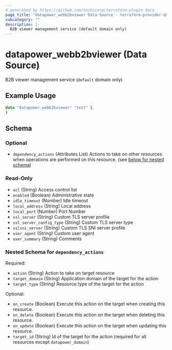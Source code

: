 ```yaml
---
# generated by https://github.com/hashicorp/terraform-plugin-docs
page_title: "datapower_webb2bviewer Data Source - terraform-provider-datapower"
subcategory: ""
description: |-
  B2B viewer management service (default domain only)
---
```


# datapower_webb2bviewer (Data Source)

B2B viewer management service (`default` domain only)

## Example Usage

```terraform
data "datapower_webb2bviewer" "test" {
}
```

<!-- schema generated by tfplugindocs -->
## Schema

### Optional

- `dependency_actions` (Attributes List) Actions to take on other resources when operations are performed on this resource. (see [below for nested schema](#nestedatt--dependency_actions))

### Read-Only

- `acl` (String) Access control list
- `enabled` (Boolean) Administrative state
- `idle_timeout` (Number) Idle timeout
- `local_address` (String) Local address
- `local_port` (Number) Port Number
- `ssl_server` (String) Custom TLS server profile
- `ssl_server_config_type` (String) Custom TLS server type
- `sslsni_server` (String) Custom TLS SNI server profile
- `user_agent` (String) Custom user agent
- `user_summary` (String) Comments

<a id="nestedatt--dependency_actions"></a>
### Nested Schema for `dependency_actions`

Required:

- `action` (String) Action to take on target resource
- `target_domain` (String) Application domain of the target for the action
- `target_type` (String) Resource type of the target for the action

Optional:

- `on_create` (Boolean) Execute this action on the target when creating this resource.
- `on_delete` (Boolean) Execute this action on the target when deleting this resource.
- `on_update` (Boolean) Execute this action on the target when updating this resource.
- `target_id` (String) Id of the target for the action (required for all resources except `datapower_domain`)
